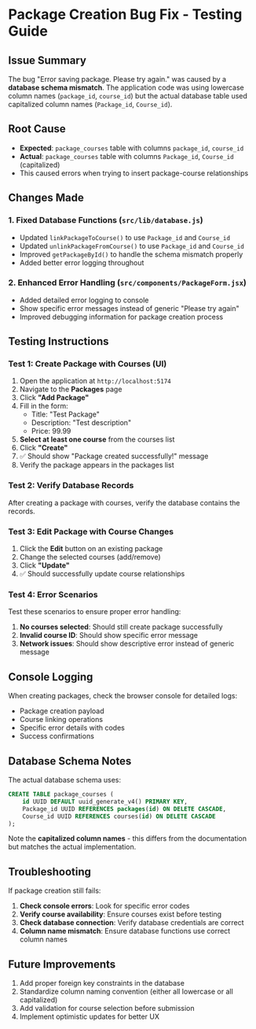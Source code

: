 # Package Creation Bug Fix - Testing Guide

## Issue Summary
The bug "Error saving package. Please try again." was caused by a **database schema mismatch**. The application code was using lowercase column names (`package_id`, `course_id`) but the actual database table used capitalized column names (`Package_id`, `Course_id`).

## Root Cause
- **Expected**: `package_courses` table with columns `package_id`, `course_id`
- **Actual**: `package_courses` table with columns `Package_id`, `Course_id` (capitalized)
- This caused errors when trying to insert package-course relationships

## Changes Made

### 1. Fixed Database Functions (`src/lib/database.js`)
- Updated `linkPackageToCourse()` to use `Package_id` and `Course_id`
- Updated `unlinkPackageFromCourse()` to use `Package_id` and `Course_id`
- Improved `getPackageById()` to handle the schema mismatch properly
- Added better error logging throughout

### 2. Enhanced Error Handling (`src/components/PackageForm.jsx`)
- Added detailed error logging to console
- Show specific error messages instead of generic "Please try again"
- Improved debugging information for package creation process

## Testing Instructions

### Test 1: Create Package with Courses (UI)
1. Open the application at `http://localhost:5174`
2. Navigate to the **Packages** page
3. Click **"Add Package"**
4. Fill in the form:
   - Title: "Test Package"
   - Description: "Test description"
   - Price: 99.99
5. **Select at least one course** from the courses list
6. Click **"Create"**
7. ✅ Should show "Package created successfully!" message
8. Verify the package appears in the packages list

### Test 2: Verify Database Records
After creating a package with courses, verify the database contains the records.

### Test 3: Edit Package with Course Changes
1. Click the **Edit** button on an existing package
2. Change the selected courses (add/remove)
3. Click **"Update"**
4. ✅ Should successfully update course relationships

### Test 4: Error Scenarios
Test these scenarios to ensure proper error handling:

1. **No courses selected**: Should still create package successfully
2. **Invalid course ID**: Should show specific error message
3. **Network issues**: Should show descriptive error instead of generic message

## Console Logging
When creating packages, check the browser console for detailed logs:
- Package creation payload
- Course linking operations
- Specific error details with codes
- Success confirmations

## Database Schema Notes
The actual database schema uses:
```sql
CREATE TABLE package_courses (
    id UUID DEFAULT uuid_generate_v4() PRIMARY KEY,
    Package_id UUID REFERENCES packages(id) ON DELETE CASCADE,
    Course_id UUID REFERENCES courses(id) ON DELETE CASCADE
);
```

Note the **capitalized column names** - this differs from the documentation but matches the actual implementation.

## Troubleshooting
If package creation still fails:

1. **Check console errors**: Look for specific error codes
2. **Verify course availability**: Ensure courses exist before testing
3. **Check database connection**: Verify database credentials are correct
4. **Column name mismatch**: Ensure database functions use correct column names

## Future Improvements
1. Add proper foreign key constraints in the database
2. Standardize column naming convention (either all lowercase or all capitalized)
3. Add validation for course selection before submission
4. Implement optimistic updates for better UX